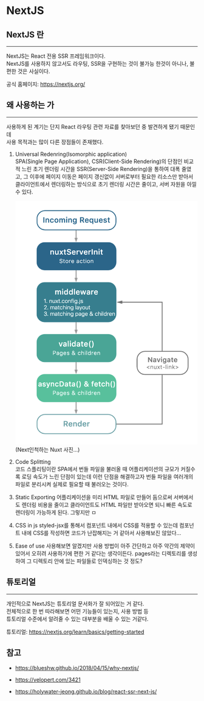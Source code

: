 # NextJS

## NextJS 란

---

NextJS는 React 전용 SSR 프레임워크이다.  
NextJS를 사용하지 않고서도 라우팅, SSR을 구현하는 것이 불가능 한것이 아니나, 불편한 것은 사실이다.

공식 홈페이지: https://nextjs.org/

## 왜 사용하는 가

---

사용하게 된 계기는 단지 React 라우팅 관련 자료를 찾아보던 중 발견하게 됐기 때문인데  
사용 목적과는 많이 다른 장점들이 존재했다.

1. Universal Redenring(Isomorphic application)  
   SPA(Single Page Application), CSR(Client-Side Rendering)의 단점인 비교적 느린 초기 렌더링 시간을 SSR(Server-Side Rendering)을 통하여 대폭 줄였고, 그 이후에 페이지 이동은 페이지 갱신없이 서버로부터 필요한 리소스만 받아서 클라이언트에서 렌더링하는 방식으로 초기 렌더링 시간은 줄이고, 서버 자원을 아낄 수 있다.

   ![Next인척하는 Nuxt](./lifecycle.png)
   (Next인척하는 Nuxt 사진...)

2. Code Splitting  
   코드 스플리팅이란 SPA에서 번들 파일을 불러올 때 어플리케이션의 규모가 커질수록 로딩 속도가 느린 단점이 있는데 이런 단점을 해결하고자 번들 파일을 여러개의 파일로 분리시켜 실제로 필요할 때 불러오는 것이다.

3. Static Exporting
   어플리케이션을 미리 HTML 파일로 만들어 둠으로써 서버에서도 렌더링 비용을 줄이고 클라이언트도 HTML 파일만 받아오면 되니 빠른 속도로 렌더링이 가능하게 된다. 그렇지만 ㅁ

4. CSS in js
   styled-jsx를 통해서 컴포넌트 내에서 CSS를 적용할 수 있는데 컴포넌트 내에 CSS를 작성하면 코드가 난잡해지는 거 같아서 사용해보진 않았다...

5. Ease of use
   사용해보면 알겠지만 사용 방법이 아주 간단하고 아주 약간의 제약이 있어서 오히려 사용하기에 편한 거 같다는 생각이든다. pages라는 디렉토리를 생성하여 그 디렉토리 안에 있는 파일들로 인덱싱하는 것 정도?

## 튜토리얼

---

개인적으로 NextJS는 튜토리얼 문서화가 잘 되어있는 거 같다.  
전체적으로 한 번 따라해보면 어떤 기능들이 있는지, 사용 방법 등  
튜토리얼 수준에서 알려줄 수 있는 대부분을 배울 수 있는 거같다.

튜토리얼: https://nextjs.org/learn/basics/getting-started

## 참고

- https://blueshw.github.io/2018/04/15/why-nextjs/

- https://velopert.com/3421

- https://holywater-jeong.github.io/blog/react-ssr-next-js/
